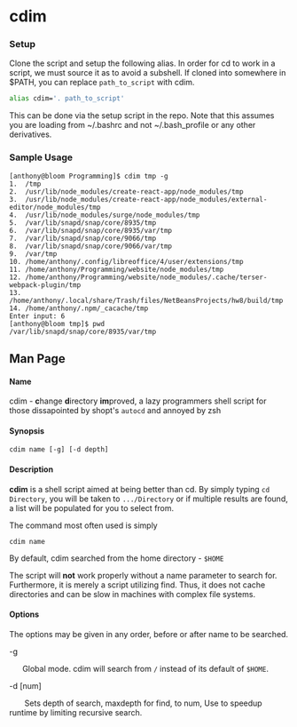 # cdim

### Setup
Clone the script and setup the following alias. In order for cd to work in a script, we must source it as to avoid a subshell. If cloned into somewhere in $PATH, you can replace ```path_to_script``` with cdim.

```bash
alias cdim='. path_to_script'
```

This can be done via the setup script in the repo. Note that this assumes you are loading from ~/.bashrc and not ~/.bash_profile or any other derivatives.

### Sample Usage
```
[anthony@bloom Programming]$ cdim tmp -g 
1.  /tmp
2.  /usr/lib/node_modules/create-react-app/node_modules/tmp
3.  /usr/lib/node_modules/create-react-app/node_modules/external-editor/node_modules/tmp
4.  /usr/lib/node_modules/surge/node_modules/tmp
5.  /var/lib/snapd/snap/core/8935/tmp
6.  /var/lib/snapd/snap/core/8935/var/tmp
7.  /var/lib/snapd/snap/core/9066/tmp
8.  /var/lib/snapd/snap/core/9066/var/tmp
9.  /var/tmp
10. /home/anthony/.config/libreoffice/4/user/extensions/tmp
11. /home/anthony/Programming/website/node_modules/tmp
12. /home/anthony/Programming/website/node_modules/.cache/terser-webpack-plugin/tmp
13. /home/anthony/.local/share/Trash/files/NetBeansProjects/hw8/build/tmp
14. /home/anthony/.npm/_cacache/tmp
Enter input: 6
[anthony@bloom tmp]$ pwd
/var/lib/snapd/snap/core/8935/var/tmp
```
## Man Page

#### Name
cdim - **c**hange **d**irectory **im**proved, a lazy programmers shell script for those dissapointed by shopt's ```autocd``` and annoyed by zsh

#### Synopsis
```cdim name [-g] [-d depth]```

#### Description
**cdim** is a shell script aimed at being better than cd. By simply typing ```cd Directory```, you will be taken to ```.../Directory``` or if multiple results are found, a list will be populated for you to select from.

The command most often used is simply

```cdim name```

By default, cdim searched from the home directory - ```$HOME```

The script will **not** work properly without a name parameter to search for. Furthermore, it is merely a script utilizing find. Thus, it does not cache directories and can be slow in machines with complex file systems.

#### Options
The options may be given in any order, before or after name to be searched.

-g

&nbsp;&nbsp;&nbsp;&nbsp;&nbsp;&nbsp;Global mode. cdim will search from ```/``` instead of its default of ```$HOME```.

-d [num]

&nbsp;&nbsp;&nbsp;&nbsp;&nbsp;&nbsp; Sets depth of search, maxdepth for find, to num, Use to speedup runtime by limiting recursive search.
